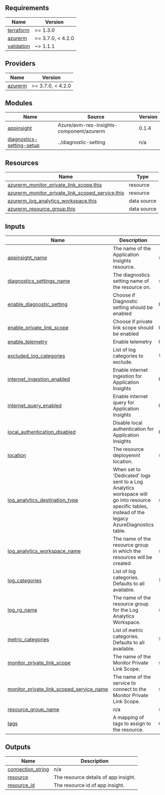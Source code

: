 <!-- BEGIN_TF_DOCS -->
## Requirements

| Name | Version |
|------|---------|
| <a name="requirement_terraform"></a> [terraform](#requirement\_terraform) | >= 1.3.0 |
| <a name="requirement_azurerm"></a> [azurerm](#requirement\_azurerm) | >= 3.7.0, < 4.2.0 |
| <a name="requirement_validation"></a> [validation](#requirement\_validation) | ~> 1.1.1 |

## Providers

| Name | Version |
|------|---------|
| <a name="provider_azurerm"></a> [azurerm](#provider\_azurerm) | >= 3.7.0, < 4.2.0 |

## Modules

| Name | Source | Version |
|------|--------|---------|
| <a name="module_appinsight"></a> [appinsight](#module\_appinsight) | Azure/avm-res-insights-component/azurerm | 0.1.4 |
| <a name="module_diagnostics-setting-setup"></a> [diagnostics-setting-setup](#module\_diagnostics-setting-setup) | ../diagnostic-setting | n/a |

## Resources

| Name | Type |
|------|------|
| [azurerm_monitor_private_link_scope.this](https://registry.terraform.io/providers/hashicorp/azurerm/latest/docs/resources/monitor_private_link_scope) | resource |
| [azurerm_monitor_private_link_scoped_service.this](https://registry.terraform.io/providers/hashicorp/azurerm/latest/docs/resources/monitor_private_link_scoped_service) | resource |
| [azurerm_log_analytics_workspace.this](https://registry.terraform.io/providers/hashicorp/azurerm/latest/docs/data-sources/log_analytics_workspace) | data source |
| [azurerm_resource_group.this](https://registry.terraform.io/providers/hashicorp/azurerm/latest/docs/data-sources/resource_group) | data source |

## Inputs

| Name | Description | Type | Default | Required |
|------|-------------|------|---------|:--------:|
| <a name="input_appinsight_name"></a> [appinsight\_name](#input\_appinsight\_name) | The name of the Application Insights resource. | `string` | n/a | yes |
| <a name="input_diagnostics_settings_name"></a> [diagnostics\_settings\_name](#input\_diagnostics\_settings\_name) | The diagnostics setting name of the resource on. | `string` | `""` | no |
| <a name="input_enable_diagnostic_setting"></a> [enable\_diagnostic\_setting](#input\_enable\_diagnostic\_setting) | Choose if Diagnostic setting should be enabled | `bool` | `true` | no |
| <a name="input_enable_private_link_scope"></a> [enable\_private\_link\_scope](#input\_enable\_private\_link\_scope) | Choose if private link scope should be enabled | `bool` | `false` | no |
| <a name="input_enable_telemetry"></a> [enable\_telemetry](#input\_enable\_telemetry) | Enable telemetry | `bool` | `true` | no |
| <a name="input_excluded_log_categories"></a> [excluded\_log\_categories](#input\_excluded\_log\_categories) | List of log categories to exclude. | `list(string)` | `[]` | no |
| <a name="input_internet_ingestion_enabled"></a> [internet\_ingestion\_enabled](#input\_internet\_ingestion\_enabled) | Enable internet ingestion for Application Insights | `bool` | `true` | no |
| <a name="input_internet_query_enabled"></a> [internet\_query\_enabled](#input\_internet\_query\_enabled) | Enable internet query for Application Insights | `bool` | `false` | no |
| <a name="input_local_authentication_disabled"></a> [local\_authentication\_disabled](#input\_local\_authentication\_disabled) | Disable local authentication for Application Insights | `bool` | `false` | no |
| <a name="input_location"></a> [location](#input\_location) | The resource deployemnt location. | `string` | `""` | no |
| <a name="input_log_analytics_destination_type"></a> [log\_analytics\_destination\_type](#input\_log\_analytics\_destination\_type) | When set to 'Dedicated' logs sent to a Log Analytics workspace will go into resource specific tables, instead of the legacy AzureDiagnostics table. | `string` | `"AzureDiagnostics"` | no |
| <a name="input_log_analytics_workspace_name"></a> [log\_analytics\_workspace\_name](#input\_log\_analytics\_workspace\_name) | The name of the resource group in which the resources will be created | `string` | `""` | no |
| <a name="input_log_categories"></a> [log\_categories](#input\_log\_categories) | List of log categories. Defaults to all available. | `list(string)` | `null` | no |
| <a name="input_log_rg_name"></a> [log\_rg\_name](#input\_log\_rg\_name) | The name of the resource group for the Log Analytics Workspace. | `string` | n/a | yes |
| <a name="input_metric_categories"></a> [metric\_categories](#input\_metric\_categories) | List of metric categories. Defaults to all available. | `list(string)` | `null` | no |
| <a name="input_monitor_private_link_scope"></a> [monitor\_private\_link\_scope](#input\_monitor\_private\_link\_scope) | The name of the Monitor Private Link Scope. | `string` | `null` | no |
| <a name="input_monitor_private_link_scoped_service_name"></a> [monitor\_private\_link\_scoped\_service\_name](#input\_monitor\_private\_link\_scoped\_service\_name) | The name of the service to connect to the Monitor Private Link Scope. | `string` | `null` | no |
| <a name="input_resource_group_name"></a> [resource\_group\_name](#input\_resource\_group\_name) | n/a | `string` | `""` | no |
| <a name="input_tags"></a> [tags](#input\_tags) | A mapping of tags to assign to the resource. | `map(string)` | `{}` | no |

## Outputs

| Name | Description |
|------|-------------|
| <a name="output_connection_string"></a> [connection\_string](#output\_connection\_string) | n/a |
| <a name="output_resource"></a> [resource](#output\_resource) | The resource details of app insight. |
| <a name="output_resource_id"></a> [resource\_id](#output\_resource\_id) | The resource id of app insight. |
<!-- END_TF_DOCS -->